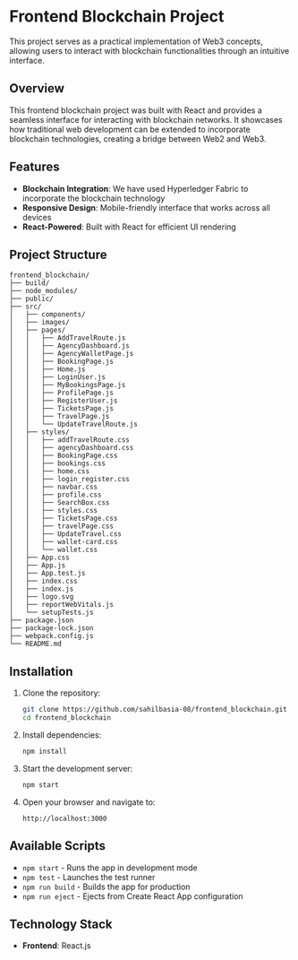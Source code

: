 # Frontend Blockchain Project

This project serves as a practical implementation of Web3 concepts, allowing users to interact with blockchain functionalities through an intuitive interface.

## Overview

This frontend blockchain project was built with React and provides a seamless interface for interacting with blockchain networks. It showcases how traditional web development can be extended to incorporate blockchain technologies, creating a bridge between Web2 and Web3.

## Features

- **Blockchain Integration**: We have used Hyperledger Fabric to incorporate the blockchain technology
- **Responsive Design**: Mobile-friendly interface that works across all devices
- **React-Powered**: Built with React for efficient UI rendering

## Project Structure

```
frontend_blockchain/
├── build/
├── node_modules/
├── public/
├── src/
│   ├── components/
│   ├── images/
│   ├── pages/
│   │   ├── AddTravelRoute.js
│   │   ├── AgencyDashboard.js
│   │   ├── AgencyWalletPage.js
│   │   ├── BookingPage.js
│   │   ├── Home.js
│   │   ├── LoginUser.js
│   │   ├── MyBookingsPage.js
│   │   ├── ProfilePage.js
│   │   ├── RegisterUser.js
│   │   ├── TicketsPage.js
│   │   ├── TravelPage.js
│   │   └── UpdateTravelRoute.js
│   ├── styles/
│   │   ├── addTravelRoute.css
│   │   ├── agencyDashboard.css
│   │   ├── BookingPage.css
│   │   ├── bookings.css
│   │   ├── home.css
│   │   ├── login_register.css
│   │   ├── navbar.css
│   │   ├── profile.css
│   │   ├── SearchBox.css
│   │   ├── styles.css
│   │   ├── TicketsPage.css
│   │   ├── travelPage.css
│   │   ├── UpdateTravel.css
│   │   ├── wallet-card.css
│   │   └── wallet.css
│   ├── App.css
│   ├── App.js
│   ├── App.test.js
│   ├── index.css
│   ├── index.js
│   ├── logo.svg
│   ├── reportWebVitals.js
│   └── setupTests.js
├── package.json
├── package-lock.json
├── webpack.config.js
└── README.md

```

## Installation

1. Clone the repository:
   ```bash
   git clone https://github.com/sahilbasia-08/frontend_blockchain.git
   cd frontend_blockchain
   ```

2. Install dependencies:
   ```bash
   npm install
   ```

3. Start the development server:
   ```bash
   npm start
   ```

4. Open your browser and navigate to:
   ```
   http://localhost:3000
   ```

## Available Scripts

- `npm start` - Runs the app in development mode
- `npm test` - Launches the test runner
- `npm run build` - Builds the app for production
- `npm run eject` - Ejects from Create React App configuration

## Technology Stack

- **Frontend**: React.js


